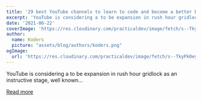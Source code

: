 ```yaml
---
title: '29 best YouTube channels to learn to code and become a better Developer'
excerpt: 'YouTube is considering a to be expansion in rush hour gridlock as an instructive stage, well known...'
date: '2021-06-22'
coverImage: 'https://res.cloudinary.com/practicaldev/image/fetch/s--TkyPk0ey--/c_imagga_scale,f_auto,fl_progressive,h_420,q_auto,w_1000/https://dev-to-uploads.s3.amazonaws.com/uploads/articles/e82r9whanvqe4x7qot2d.png'
author:
  name: Koders
  picture: "assets/blog/authors/koders.png"
ogImage:
  url: 'https://res.cloudinary.com/practicaldev/image/fetch/s--TkyPk0ey--/c_imagga_scale,f_auto,fl_progressive,h_420,q_auto,w_1000/https://dev-to-uploads.s3.amazonaws.com/uploads/articles/e82r9whanvqe4x7qot2d.png'
---
```


YouTube is considering a to be expansion in rush hour gridlock as an instructive stage, well known...

[Read more](https://dev.to/programmerlist/29-best-youtube-channels-to-learn-to-code-and-become-a-better-developer-2k6b)
